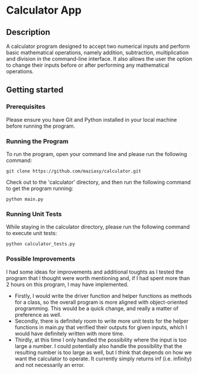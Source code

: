 # Calculator App

## Description

A calculator program designed to accept two numerical inputs and perform basic mathematical operations, namely addition, subtraction, multiplication and division in the command-line interface. It also allows the user the option to change their inputs before or after performing any mathematical operations. 

## Getting started

### Prerequisites

Please ensure you have Git and Python installed in your local machine before running the program.

### Running the Program

To run the program, open your command line and please run the following command: 

```
git clone https://github.com/maziasy/calculator.git 
```

Check out to the 'calculator' directory, and then run the following command to get the program running: 
```
python main.py
```

### Running Unit Tests

While staying in the calculator directory, please run the following command to execute unit tests: 

```
python calculator_tests.py
```

### Possible Improvements 

I had some ideas for improvements and additional toughts as I tested the program that I thought were worth mentioning and, if I had spent more than 2 hours on this program, I may have implemented.

- Firstly, I would write the driver function and helper functions as methods for a class, so the overall program is more aligned with object-oriented programming. This would be a quick change, and really a matter of preference as well.  
- Secondly, there is definitely room to write more unit tests for the helper functions in main.py that verified their outputs for given inputs, which I would have definitely written with more time. 
- Thirdly, at this time I only handled the possibility where the input is too large a number. I could potentially also handle the possibility that the resulting number is too large as well, but I think that depends on how we want the calculator to operate. It currently simply returns inf (i.e. infinity) and not necessarily an error. 

